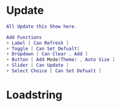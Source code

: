 # Update
```lua
All Update this Show here.

Add Functions
+ Label [ Can Refresh ]
+ Toggle [ Can Set Defualt]
+ Dropdown [ Can Clear , Add ]
+ Button [ Add Mode(Theme) , Auto Size ]
+ Slider [ Can Update ]
+ Select Choice [ Can Set Defualt ]
```
# Loadstring
```lua

```

